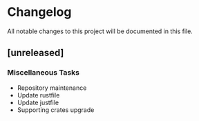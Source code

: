# Changelog
All notable changes to this project will be documented in this file.

## [unreleased]

### Miscellaneous Tasks

- Repository maintenance
- Update rustfile
- Update justfile
- Supporting crates upgrade

<!-- generated by git-cliff -->
